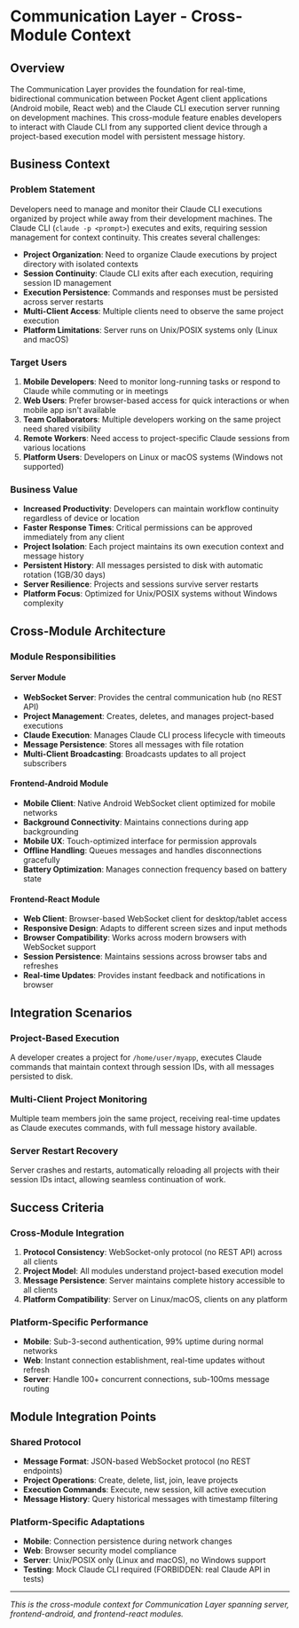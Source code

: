 # Communication Layer - Cross-Module Context

## Overview

The Communication Layer provides the foundation for real-time, bidirectional communication between Pocket Agent client applications (Android mobile, React web) and the Claude CLI execution server running on development machines. This cross-module feature enables developers to interact with Claude CLI from any supported client device through a project-based execution model with persistent message history.

## Business Context

### Problem Statement

Developers need to manage and monitor their Claude CLI executions organized by project while away from their development machines. The Claude CLI (`claude -p <prompt>`) executes and exits, requiring session management for context continuity. This creates several challenges:

- **Project Organization**: Need to organize Claude executions by project directory with isolated contexts
- **Session Continuity**: Claude CLI exits after each execution, requiring session ID management
- **Execution Persistence**: Commands and responses must be persisted across server restarts
- **Multi-Client Access**: Multiple clients need to observe the same project execution
- **Platform Limitations**: Server runs on Unix/POSIX systems only (Linux and macOS)

### Target Users

1. **Mobile Developers**: Need to monitor long-running tasks or respond to Claude while commuting or in meetings
2. **Web Users**: Prefer browser-based access for quick interactions or when mobile app isn't available
3. **Team Collaborators**: Multiple developers working on the same project need shared visibility
4. **Remote Workers**: Need access to project-specific Claude sessions from various locations
5. **Platform Users**: Developers on Linux or macOS systems (Windows not supported)

### Business Value

- **Increased Productivity**: Developers can maintain workflow continuity regardless of device or location
- **Faster Response Times**: Critical permissions can be approved immediately from any client
- **Project Isolation**: Each project maintains its own execution context and message history
- **Persistent History**: All messages persisted to disk with automatic rotation (1GB/30 days)
- **Server Resilience**: Projects and sessions survive server restarts
- **Platform Focus**: Optimized for Unix/POSIX systems without Windows complexity

## Cross-Module Architecture

### Module Responsibilities

#### Server Module
- **WebSocket Server**: Provides the central communication hub (no REST API)
- **Project Management**: Creates, deletes, and manages project-based executions
- **Claude Execution**: Manages Claude CLI process lifecycle with timeouts
- **Message Persistence**: Stores all messages with file rotation
- **Multi-Client Broadcasting**: Broadcasts updates to all project subscribers

#### Frontend-Android Module
- **Mobile Client**: Native Android WebSocket client optimized for mobile networks
- **Background Connectivity**: Maintains connections during app backgrounding
- **Mobile UX**: Touch-optimized interface for permission approvals
- **Offline Handling**: Queues messages and handles disconnections gracefully
- **Battery Optimization**: Manages connection frequency based on battery state

#### Frontend-React Module
- **Web Client**: Browser-based WebSocket client for desktop/tablet access
- **Responsive Design**: Adapts to different screen sizes and input methods
- **Browser Compatibility**: Works across modern browsers with WebSocket support
- **Session Persistence**: Maintains sessions across browser tabs and refreshes
- **Real-time Updates**: Provides instant feedback and notifications in browser

## Integration Scenarios

### Project-Based Execution
A developer creates a project for `/home/user/myapp`, executes Claude commands that maintain context through session IDs, with all messages persisted to disk.

### Multi-Client Project Monitoring  
Multiple team members join the same project, receiving real-time updates as Claude executes commands, with full message history available.

### Server Restart Recovery
Server crashes and restarts, automatically reloading all projects with their session IDs intact, allowing seamless continuation of work.

## Success Criteria

### Cross-Module Integration
1. **Protocol Consistency**: WebSocket-only protocol (no REST API) across all clients
2. **Project Model**: All modules understand project-based execution model
3. **Message Persistence**: Server maintains complete history accessible to all clients
4. **Platform Compatibility**: Server on Linux/macOS, clients on any platform

### Platform-Specific Performance
- **Mobile**: Sub-3-second authentication, 99% uptime during normal networks
- **Web**: Instant connection establishment, real-time updates without refresh
- **Server**: Handle 100+ concurrent connections, sub-100ms message routing

## Module Integration Points

### Shared Protocol
- **Message Format**: JSON-based WebSocket protocol (no REST endpoints)
- **Project Operations**: Create, delete, list, join, leave projects
- **Execution Commands**: Execute, new session, kill active execution
- **Message History**: Query historical messages with timestamp filtering

### Platform-Specific Adaptations
- **Mobile**: Connection persistence during network changes
- **Web**: Browser security model compliance  
- **Server**: Unix/POSIX only (Linux and macOS), no Windows support
- **Testing**: Mock Claude CLI required (FORBIDDEN: real Claude API in tests)

---

*This is the cross-module context for Communication Layer spanning server, frontend-android, and frontend-react modules.*